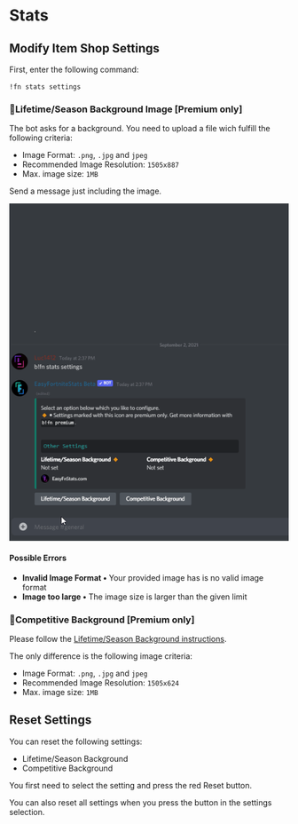 # Stats

## Modify Item Shop Settings

First, enter the following command:

```text
!fn stats settings
```

### 🔸Lifetime/Season Background Image \[Premium only\]

The bot asks for a background. You need to upload a file wich fulfill the following criteria:

* Image Format: `.png`, `.jpg` and `jpeg`
* Recommended Image Resolution: `1505x887`
* Max. image size: `1MB`

 Send a message just including the image.

![](../.gitbook/assets/cvqr5jkcsn.gif)

#### Possible Errors

* **Invalid Image Format •** Your provided image has is no valid image format
* **Image too large •** The image size is larger than the given limit

### 🔸Competitive Background \[Premium only\] 

Please follow the [Lifetime/Season Background instructions](stats.md#lifetime-season-background-image-premium-only).

The only difference is the following image criteria:

* Image Format: `.png`, `.jpg` and `jpeg`
* Recommended Image Resolution: `1505x624`
* Max. image size: `1MB`

## Reset Settings

You can reset the following settings:

* Lifetime/Season Background
* Competitive Background

You first need to select the setting and press the red Reset button.

You can also reset all settings when you press the button in the settings selection.

